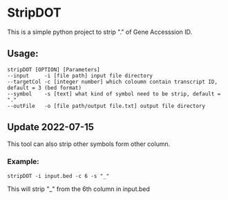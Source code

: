 # StripDOT
This is a simple python project to strip "." of Gene Accesssion ID.

## Usage:
    stripDOT [OPTION] [Parameters]
    --input     -i [file path] input file directory
    --targetCol -c [integer number] which coloumn contain transcript ID, default = 3 (bed format)
    --symbol    -s [text] what kind of symbol need to be strip, default = "."
    --outFile   -o [file path/output file.txt] output file directory

## Update 2022-07-15
This tool can also strip other symbols form other column.

### Example:
`stripDOT -i input.bed -c 6 -s "_"`

This will strip "_" from the 6th column in input.bed 
